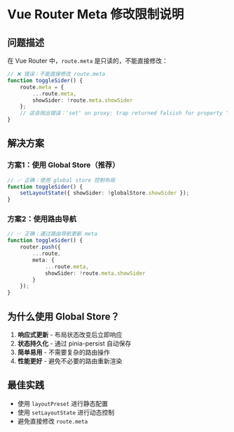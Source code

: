 # Vue Router Meta 修改限制说明

## 问题描述

在 Vue Router 中，`route.meta` 是只读的，不能直接修改：

```typescript
// ❌ 错误：不能直接修改 route.meta
function toggleSider() {
    route.meta = {
        ...route.meta,
        showSider: !route.meta.showSider
    };
    // 这会抛出错误：'set' on proxy: trap returned falsish for property 'meta'
}
```

## 解决方案

### 方案1：使用 Global Store（推荐）

```typescript
// ✅ 正确：使用 global store 控制布局
function toggleSider() {
    setLayoutState({ showSider: !globalStore.showSider });
}
```

### 方案2：使用路由导航

```typescript
// ✅ 正确：通过路由导航更新 meta
function toggleSider() {
    router.push({
        ...route,
        meta: {
            ...route.meta,
            showSider: !route.meta.showSider
        }
    });
}
```

## 为什么使用 Global Store？

1. **响应式更新** - 布局状态改变后立即响应
2. **状态持久化** - 通过 pinia-persist 自动保存
3. **简单易用** - 不需要复杂的路由操作
4. **性能更好** - 避免不必要的路由重新渲染

## 最佳实践

-   使用 `layoutPreset` 进行静态配置
-   使用 `setLayoutState` 进行动态控制
-   避免直接修改 `route.meta`
